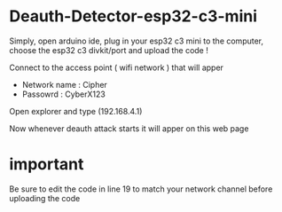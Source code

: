 # Deauth-Detector-esp32-c3-mini

Simply, open arduino ide, plug in your esp32 c3 mini to the computer, choose the esp32 c3 divkit/port and upload the code !

Connect to the access point ( wifi network ) that will apper
- Network name : Cipher
- Passowrd : CyberX123

Open explorer and type (192.168.4.1)

Now whenever deauth attack starts it will apper on this web page

# important 

Be sure to edit the code in line 19 to match your network channel before uploading the code
